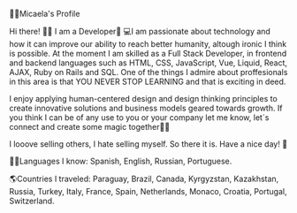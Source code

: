 👩🏼Micaela's Profile    

Hi there! 👋🏼 I am a Developer🚀
💻I am passionate about technology and how it can improve our ability to reach better humanity, altough ironic I think is possible. At the moment I am skilled as a Full Stack Developer, in frontend and backend languages such as HTML, CSS, JavaScript, Vue, Liquid, React, AJAX, Ruby on Rails and SQL.
One of the things I admire about proffesionals in this area is that YOU NEVER STOP LEARNING and that is exciting in deed.          

I enjoy applying human-centered design and design thinking principles to create innovative solutions and business models geared towards growth. If you think I can be of any use to you or your company let me know, let´s connect and create some magic together🐱‍🏍    

I looove selling others, I hate selling myself. So there it is. Have a nice day! 🎈   

🤙🏼Languages I know: Spanish, English, Russian, Portuguese.

🌎Countries I traveled: Paraguay, Brazil, Canada, Kyrgyzstan, Kazakhstan, Russia, Turkey, Italy, France, Spain, Netherlands, Monaco, Croatia, Portugal, Switzerland.
 
 
 
